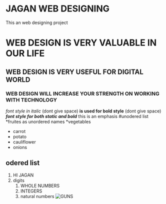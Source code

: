 # JAGAN WEB DESIGNING
This an web designing project
# WEB DESIGN IS VERY VALUABLE IN OUR LIFE
## WEB DESIGN IS VERY USEFUL FOR DIGITAL  WORLD
### WEB DESIGN WILL INCREASE YOUR STRENGTH ON WORKING WITH TECHNOLOGY
*font style in italic* (dont give space)
**is used for bold style** (dont give space)
***font style for both static and bold***
this is an emphasis
#unodered list
*fruites as unordered names
*vegetables
  * carrot
  * potato
  * cauliflower
  * onions
  ## odered list
  1. HI JAGAN
  2. digits
       1. WHOLE NUMBERS
       2. INTEGERS
       3. natural numbers
    ![GUNS](https://undark.org/wp-content/uploads/2020/04/weapons-3417508.jpg)
